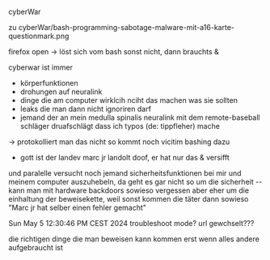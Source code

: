 cyberWar


zu cyberWar/bash-programming-sabotage-malware-mit-a16-karte-questionmark.png

firefox open -> löst sich vom bash
sonst nicht, dann brauchts &

cyberwar ist immer 
 * körperfunktionen
 * drohungen auf neuralink
 * dinge die am computer wirklcih nciht das machen was sie sollten
 * leaks die man dann nicht ignoriren darf
 * jemand der an mein medulla spinalis neuralink mit dem remote-baseball schläger druafschlägt dass ich typos (de: tippfleher) mache

 -> protokolliert man das nicht so kommt noch vicitim bashing dazu
 * gott ist der landev marc jr landolt doof, er hat nur das & versifft


und paralelle versucht noch jemand sicherheitsfunktionen bei mir und meinem computer auszuhebeln, da geht es gar nicht so um die sicherheit -- kann man mit hardware backdoors sowieso vergessen aber eher um die einhaltung der beweisekette, weil sonst kommen die täter dann sowieso "Marc jr hat selber einen fehler gemacht"




Sun May  5 12:30:46 PM CEST 2024
troubleshoot mode?
url gewchselt???

die richtigen dinge die man beweisen kann kommen erst wenn alles andere aufgebraucht ist

